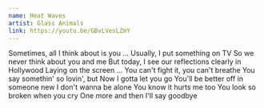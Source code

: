 ```yaml
---
name: Heat Waves
artist: Glass Animals
link: https://youtu.be/GBvLVesLZmY
---
```


Sometimes, all I think about is you
...
Usually, I put something on TV
So we never think about you and me
But today, I see our reflections clearly in Hollywood
Laying on the screen
...
You can't fight it, you can't breathe
You say somethin' so lovin', but
Now I gotta let you go
You'll be better off in someone new
I don't wanna be alone
You know it hurts me too
You look so broken when you cry
One more and then I'll say goodbye
